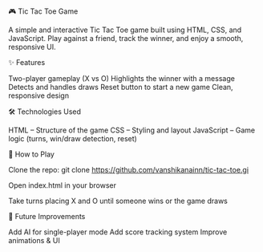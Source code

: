 🎮 Tic Tac Toe Game

A simple and interactive Tic Tac Toe game built using HTML, CSS, and JavaScript.
Play against a friend, track the winner, and enjoy a smooth, responsive UI.

✨ Features

Two-player gameplay (X vs O)
Highlights the winner with a message
Detects and handles draws
Reset button to start a new game
Clean, responsive design

🛠️ Technologies Used

HTML – Structure of the game
CSS – Styling and layout
JavaScript – Game logic (turns, win/draw detection, reset)

🚀 How to Play

Clone the repo:
git clone https://github.com/vanshikanainn/tic-tac-toe.gi

Open index.html in your browser

Take turns placing X and O until someone wins or the game draws

📌 Future Improvements

Add AI for single-player mode
Add score tracking system
Improve animations & UI
